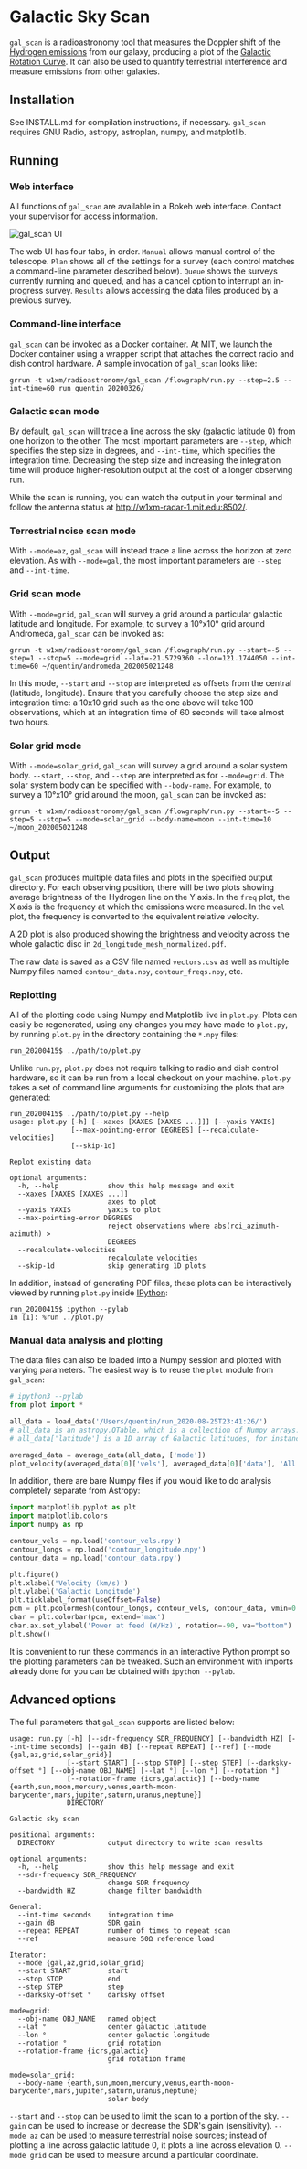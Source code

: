 # Galactic Sky Scan

`gal_scan` is a radioastronomy tool that measures the Doppler shift of
the [Hydrogen emissions](https://en.wikipedia.org/wiki/H_I_region)
from our galaxy, producing a plot of the [Galactic Rotation
Curve](https://www.haystack.mit.edu/edu/undergrad/srt/SRT%20Projects/rotation.html). It
can also be used to quantify terrestrial interference and measure
emissions from other galaxies.

## Installation

See INSTALL.md for compilation instructions, if necessary. `gal_scan`
requires GNU Radio, astropy, astroplan, numpy, and matplotlib.

## Running

### Web interface

All functions of `gal_scan` are available in a Bokeh web
interface. Contact your supervisor for access information.

![gal_scan UI](img/manual.png)

The web UI has four tabs, in order. `Manual` allows manual control of
the telescope. `Plan` shows all of the settings for a survey (each
control matches a command-line parameter described below). `Queue`
shows the surveys currently running and queued, and has a cancel
option to interrupt an in-progress survey. `Results` allows accessing
the data files produced by a previous survey.

### Command-line interface

`gal_scan` can be invoked as a Docker container. At MIT, we launch the
Docker container using a wrapper script that attaches the correct
radio and dish control hardware. A sample invocation of `gal_scan`
looks like:

```
grrun -t w1xm/radioastronomy/gal_scan /flowgraph/run.py --step=2.5 --int-time=60 run_quentin_20200326/
```

### Galactic scan mode

By default, `gal_scan` will trace a line across the sky (galactic
latitude 0) from one horizon to the other. The most important
parameters are `--step`, which specifies the step size in degrees, and
`--int-time`, which specifies the integration time. Decreasing the
step size and increasing the integration time will produce
higher-resolution output at the cost of a longer observing run.

While the scan is running, you can watch the output in your terminal
and follow the antenna status at <http://w1xm-radar-1.mit.edu:8502/>.

### Terrestrial noise scan mode

With `--mode=az`, `gal_scan` will instead trace a line across the
horizon at zero elevation. As with `--mode=gal`, the most important
parameters are `--step` and `--int-time`.

### Grid scan mode

With `--mode=grid`, `gal_scan` will survey a grid around a particular
galactic latitude and longitude. For example, to survey a 10°x10° grid
around Andromeda, `gal_scan` can be invoked as:

```
grrun -t w1xm/radioastronomy/gal_scan /flowgraph/run.py --start=-5 --step=1 --stop=5 --mode=grid --lat=-21.5729360 --lon=121.1744050 --int-time=60 ~/quentin/andromeda_202005021248
```

In this mode, `--start` and `--stop` are interpreted as offsets from
the central (latitude, longitude). Ensure that you carefully choose
the step size and integration time: a 10x10 grid such as the one above
will take 100 observations, which at an integration time of 60 seconds
will take almost two hours.

### Solar grid mode

With `--mode=solar_grid`, `gal_scan` will survey a grid around a solar
system body. `--start`, `--stop`, and `--step` are interpreted as for
`--mode=grid`. The solar system body can be specified with
`--body-name`. For example, to survey a 10°x10° grid
around the moon, `gal_scan` can be invoked as:

```
grrun -t w1xm/radioastronomy/gal_scan /flowgraph/run.py --start=-5 --step=5 --stop=5 --mode=solar_grid --body-name=moon --int-time=10 ~/moon_202005021248
```

## Output

`gal_scan` produces multiple data files and plots in the specified
output directory. For each observing position, there will be two plots
showing average brightness of the Hydrogen line on the Y axis. In the
`freq` plot, the X axis is the frequency at which the emissions were
measured. In the `vel` plot, the frequency is converted to the
equivalent relative velocity.

A 2D plot is also produced showing the brightness and velocity across
the whole galactic disc in `2d_longitude_mesh_normalized.pdf`.

The raw data is saved as a CSV file named `vectors.csv` as well as
multiple Numpy files named `contour_data.npy`, `contour_freqs.npy`,
etc.

### Replotting

All of the plotting code using Numpy and Matplotlib live in
`plot.py`. Plots can easily be regenerated, using any changes you may
have made to `plot.py`, by running `plot.py` in the directory
containing the `*.npy` files:

```
run_20200415$ ../path/to/plot.py
```

Unlike `run.py`, `plot.py` does not require talking to radio and dish
control hardware, so it can be run from a local checkout on your
machine. `plot.py` takes a set of command line arguments for customizing the plots that are generated:

```
run_20200415$ ../path/to/plot.py --help
usage: plot.py [-h] [--xaxes [XAXES [XAXES ...]]] [--yaxis YAXIS]
               [--max-pointing-error DEGREES] [--recalculate-velocities]
               [--skip-1d]

Replot existing data

optional arguments:
  -h, --help            show this help message and exit
  --xaxes [XAXES [XAXES ...]]
                        axes to plot
  --yaxis YAXIS         yaxis to plot
  --max-pointing-error DEGREES
                        reject observations where abs(rci_azimuth-azimuth) >
                        DEGREES
  --recalculate-velocities
                        recalculate velocities
  --skip-1d             skip generating 1D plots
```

In addition, instead of generating PDF files, these plots can be
interactively viewed by running `plot.py` inside
[IPython](https://ipython.org/):

```
run_20200415$ ipython --pylab
In [1]: %run ../plot.py
```

### Manual data analysis and plotting

The data files can also be loaded into a Numpy session and plotted
with varying parameters. The easiest way is to reuse the `plot` module from `gal_scan`:

```Python
# ipython3 --pylab
from plot import *

all_data = load_data('/Users/quentin/run_2020-08-25T23:41:26/')
# all_data is an astropy.QTable, which is a collection of Numpy arrays.
# all_data['latitude'] is a 1D array of Galactic latitudes, for instance

averaged_data = average_data(all_data, ['mode'])
plot_velocity(averaged_data[0]['vels'], averaged_data[0]['data'], 'All samples', None)
```

In addition, there are bare Numpy files if you would like to do analysis completely separate from Astropy:

```Python
import matplotlib.pyplot as plt
import matplotlib.colors
import numpy as np

contour_vels = np.load('contour_vels.npy')
contour_longs = np.load('contour_longitude.npy')
contour_data = np.load('contour_data.npy')

plt.figure()
plt.xlabel('Velocity (km/s)')
plt.ylabel('Galactic Longitude')
plt.ticklabel_format(useOffset=False)
pcm = plt.pcolormesh(contour_longs, contour_vels, contour_data, vmin=0.8e-16, vmax=np.percentile(contour_data, 90), shading='gouraud', norm=matplotlib.colors.LogNorm())
cbar = plt.colorbar(pcm, extend='max')
cbar.ax.set_ylabel('Power at feed (W/Hz)', rotation=-90, va="bottom")
plt.show()
```

It is convenient to run these commands in an interactive Python prompt
so the plotting parameters can be tweaked. Such an environment with
imports already done for you can be obtained with `ipython --pylab`.

## Advanced options

The full parameters that `gal_scan` supports are listed below:

```
usage: run.py [-h] [--sdr-frequency SDR_FREQUENCY] [--bandwidth HZ] [--int-time seconds] [--gain dB] [--repeat REPEAT] [--ref] [--mode {gal,az,grid,solar_grid}]
              [--start START] [--stop STOP] [--step STEP] [--darksky-offset °] [--obj-name OBJ_NAME] [--lat °] [--lon °] [--rotation °]
              [--rotation-frame {icrs,galactic}] [--body-name {earth,sun,moon,mercury,venus,earth-moon-barycenter,mars,jupiter,saturn,uranus,neptune}]
              DIRECTORY

Galactic sky scan

positional arguments:
  DIRECTORY             output directory to write scan results

optional arguments:
  -h, --help            show this help message and exit
  --sdr-frequency SDR_FREQUENCY
                        change SDR frequency
  --bandwidth HZ        change filter bandwidth

General:
  --int-time seconds    integration time
  --gain dB             SDR gain
  --repeat REPEAT       number of times to repeat scan
  --ref                 measure 50Ω reference load

Iterator:
  --mode {gal,az,grid,solar_grid}
  --start START         start
  --stop STOP           end
  --step STEP           step
  --darksky-offset °    darksky offset

mode=grid:
  --obj-name OBJ_NAME   named object
  --lat °               center galactic latitude
  --lon °               center galactic longitude
  --rotation °          grid rotation
  --rotation-frame {icrs,galactic}
                        grid rotation frame

mode=solar_grid:
  --body-name {earth,sun,moon,mercury,venus,earth-moon-barycenter,mars,jupiter,saturn,uranus,neptune}
                        solar body
```

`--start` and `--stop` can be used to limit the scan to a portion of
the sky. `--gain` can be used to increase or decrease the SDR's gain
(sensitivity). `--mode az` can be used to measure terrestrial noise
sources; instead of plotting a line across galactic latitude 0, it
plots a line across elevation 0. `--mode grid` can be used to measure
around a particular coordinate.
